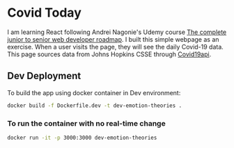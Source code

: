 # Covid Today

I am learning React following Andrei Nagonie's Udemy course [The complete junior to senior web developer roadmap](https://www.udemy.com/course-dashboard-redirect/?course_id=1650610). I built this simple webpage as an exercise.
When a user visits the page, they will see the daily Covid-19 data. 
This page sources data from Johns Hopkins CSSE through [Covid19api](https://covid19api.com").

## Dev Deployment

To build the app using docker container in Dev environment:

```bash
docker build -f Dockerfile.dev -t dev-emotion-theories .
```

### To run the container with no real-time change

```bash
docker run -it -p 3000:3000 dev-emotion-theories
```